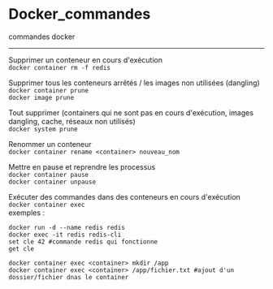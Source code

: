 # Docker_commandes
commandes docker 


<hr>

Supprimer un conteneur en cours d'exécution<br>
`docker container rm -f redis`<br>

Supprimer tous les conteneurs arrêtés / les images non utilisées (dangling)<br>
`docker container prune `<br>
`docker image prune`<br>

Tout supprimer (containers qui ne sont pas en cours d'exécution, images dangling, cache, réseaux non utilisés)<br>
`docker system prune`<br>

Renommer un conteneur<br>
`docker container rename <container> nouveau_nom`<br>

Mettre en pause et reprendre les processus<br>
`docker container pause`<br>
`docker container unpause`<br>

Exécuter des commandes dans des conteneurs en cours d'exécution<br>
`docker container exec`<br>exemples :<br>
```
docker run -d --name redis redis
docker exec -it redis redis-cli
set cle 42 #commande redis qui fonctionne
get cle
```
```docker
docker container exec <container> mkdir /app 
docker container exec <container> /app/fichier.txt #ajout d'un dossier/fichier dnas le container
```

